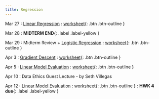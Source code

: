```yaml
---
title: Regression
---
```


Mar 27 
: [Linear Regression](https://github.com/gallettilance/CS506-Spring2023/raw/main/slides/15_Linear_Regression.pdf) 
  : [worksheet](https://github.com/gallettilance/CS506-Spring2023/blob/main/worksheets/worksheet_15.ipynb){: .btn .btn-outline }  

Mar 28
    : **MIDTERM END**{: .label .label-yellow } 

Mar 29 
: Midterm Review + [Logistic Regression](https://github.com/gallettilance/CS506-Spring2023/raw/main/slides/16_Logistic_Regression.pdf) 
  : [worksheet](https://github.com/gallettilance/CS506-Spring2023/blob/main/worksheets/worksheet_16.ipynb){: .btn .btn-outline } 

Apr 3 
: [Gradient Descent](https://github.com/gallettilance/CS506-Spring2023/raw/main/slides/17_Gradient_Descent.pdf) 
  : [worksheet](https://github.com/gallettilance/CS506-Spring2023/blob/main/worksheets/worksheet_17.ipynb){: .btn .btn-outline } 

Apr 5 
: [Linear Model Evaluation](https://github.com/gallettilance/CS506-Spring2023/raw/main/slides/18_Linear_Model_Evaluation.pdf) 
  : [worksheet](https://github.com/gallettilance/CS506-Spring2023/blob/main/worksheets/worksheet_18.ipynb){: .btn .btn-outline } 

Apr 10
: Data Ethics Guest Lecture - by Seth Villegas

Apr 12
: [Linear Model Evaluation](https://github.com/gallettilance/CS506-Spring2023/raw/main/slides/18_Linear_Model_Evaluation.pdf)
  : [worksheet](https://github.com/gallettilance/CS506-Spring2023/blob/main/worksheets/worksheet_19.ipynb){: .btn .btn-outline } 
    : **HWK 4 due**{: .label .label-yellow } 
